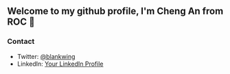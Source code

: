 ## Welcome to my github profile, I'm Cheng An from ROC 👋

### Contact

* Twitter: [@blankwing](https://x.com/blankwing?t=dCZwVrTRXqRjdoLxuCS1bA&s=09)
* LinkedIn: [Your LinkedIn Profile](#)
<!--
**Frank2002code/Frank2002code** is a ✨ _special_ ✨ repository because its `README.md` (this file) appears on your GitHub profile.

Here are some ideas to get you started:

- 🔭 I’m currently working on ...
- 🌱 I’m currently learning ...
- 👯 I’m looking to collaborate on ...
- 🤔 I’m looking for help with ...
- 💬 Ask me about ...
- 📫 How to reach me: ...
- 😄 Pronouns: ...
- ⚡ Fun fact: ...
-->
